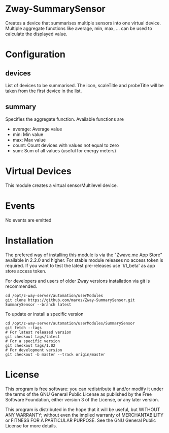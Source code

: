 # Zway-SummarySensor

Creates a device that summarises multiple sensors into one virtual device.
Multiple aggregate functions like average, min, max, ... can be used to
calculate the displayed value.

# Configuration

## devices

List of devices to be summarised. The icon, scaleTitle and probeTitle will be
taken from the first device in the list.

## summary

Specifies the aggregate function. Available functions are

* average: Average value
* min: Min value
* max: Max value
* count: Count devices with values not equal to zero
* sum: Sum of all values (useful for energy meters)

# Virtual Devices

This module creates a virtual sensorMultilevel device.

# Events

No events are emitted

# Installation

The prefered way of installing this module is via the "Zwave.me App Store"
available in 2.2.0 and higher. For stable module releases no access token is
required. If you want to test the latest pre-releases use 'k1_beta' as
app store access token.

For developers and users of older Zway versions installation via git is
recommended.

```shell
cd /opt/z-way-server/automation/userModules
git clone https://github.com/maros/Zway-SummarySensor.git SummarySensor --branch latest
```

To update or install a specific version
```shell
cd /opt/z-way-server/automation/userModules/SummarySensor
git fetch --tags
# For latest released version
git checkout tags/latest
# For a specific version
git checkout tags/1.02
# For development version
git checkout -b master --track origin/master
```

# License

This program is free software: you can redistribute it and/or modify
it under the terms of the GNU General Public License as published by
the Free Software Foundation, either version 3 of the License, or any
later version.

This program is distributed in the hope that it will be useful,
but WITHOUT ANY WARRANTY; without even the implied warranty of
MERCHANTABILITY or FITNESS FOR A PARTICULAR PURPOSE. See the
GNU General Public License for more details.
